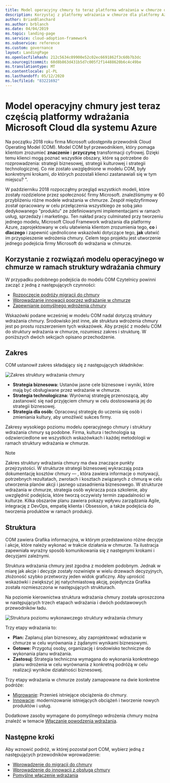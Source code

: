 ```yaml
---
title: Model operacyjny chmury to teraz platforma wdrażania w chmurze dla platformy Azure
description: Korzystaj z platformy wdrażania w chmurze dla platformy Azure, aby dowiedzieć się, co, dlaczego i jak przyspieszać Wdrażanie chmury.
author: BrianBlanchard
ms.author: brblanch
ms.date: 04/04/2019
ms.topic: landing-page
ms.service: cloud-adoption-framework
ms.subservice: reference
ms.custom: governance
layout: LandingPage
ms.openlocfilehash: 212c5634c09900e52c02ec6691862f3c60b7b3dc
ms.sourcegitcommit: 60d8b863d431b5d7c005f2f14488620b6c4c49be
ms.translationtype: MT
ms.contentlocale: pl-PL
ms.lasthandoff: 05/12/2020
ms.locfileid: "83221692"
---
```

# <a name="cloud-operating-model-is-now-part-of-the-microsoft-cloud-adoption-framework-for-azure"></a>Model operacyjny chmury jest teraz częścią platformy wdrażania Microsoft Cloud dla systemu Azure

Na początku 2018 roku firma Microsoft udostępniła przewodnik Cloud Operating Model (COM). Model COM był przewodnikiem, który pomaga klientom zrozumieć **znaczenie** i **przyczynę** transformacji cyfrowej. Dzięki temu klienci mogą poznać wszystkie obszary, które są potrzebne do rozprowadzenia: strategii biznesowej, strategii kulturowej i strategii technologicznej. Co nie zostało uwzględnione w modelu COM, były konkretnymi krokami, _do_ których pozostali klienci zastanawiali się w tym miejscu? ".

W październiku 2018 rozpocząłmy przegląd wszystkich modeli, które zostały rozdzielone przez społeczność firmy Microsoft. znaleźliśmymy w 60 przybliżeniu różne modele wdrażania w chmurze. Zespół międzyfirmowy został opracowany w celu przełączenia wszystkiego ze sobą jako dedykowanego "produktu" ze zdefiniowanymi implementacjami w ramach usług, sprzedaży i marketingu. Ten nakład pracy culminated przy tworzeniu jednego modelu, Microsoft Cloud Framework wdrażania dla platformy Azure, zaprojektowany w celu ułatwienia klientom zrozumienia tego, **co** i **dlaczego** i zapewnić ujednolicone wskazówki dotyczące tego, **jak** ułatwić im przyspieszenie wdrożenia chmury. Celem tego projektu jest utworzenie jednego podejścia firmy Microsoft do wdrażania w chmurze.

## <a name="using-cloud-operating-model-practices-within-the-cloud-adoption-framework"></a>Korzystanie z rozwiązań modelu operacyjnego w chmurze w ramach struktury wdrażania chmury

W przypadku podobnego podejścia do modelu COM Czytelnicy powinni zacząć z jedną z następujących czynności:

- [Rozpoczęcie podróży migracji do chmury](../get-started/migrate.md)
- [Wprowadzanie innowacji poprzez wdrażanie w chmurze](../get-started/innovate.md)
- [Zapewnianie pomyślnego wdrożenia chmury](../get-started/enable.md)

Wskazówki podane wcześniej w modelu COM nadal dotyczą struktury wdrażania chmury. Środowisko jest inne, ale struktura wdrożenia chmury jest po prostu rozszerzeniem tych wskazówek. Aby przejść z modelu COM do struktury wdrażania w chmurze, rozumiesz zakres i strukturę. W poniższych dwóch sekcjach opisano przechodzenie.

## <a name="scope"></a>Zakres

COM ustanowił zakres składający się z następujących składników:

<!-- cSpell:ignore caf -->

![Zakres struktury wdrażania chmury](../_images/caf-scope.png)

- **Strategia biznesowa:** Ustanów jasne cele biznesowe i wyniki, które mają być obsługiwane przez wdrażanie w chmurze.
- **Strategia technologiczna:** Wyrównaj strategię przenoszącą, aby zastanowić się nad przyjęciem chmury w celu dostosowania jej do strategii biznesowej.
- **Strategia dla osób:** Opracowuj strategię do uczenia się osób i zmieniania kultury, aby umożliwić sukces firmy.

Zakresy wysokiego poziomu modelu operacyjnego chmury i struktury wdrażania chmury są podobne. Firma, kultura i technologia są odzwierciedlone we wszystkich wskazówkach i każdej metodologii w ramach struktury wdrażania w chmurze.

> [!NOTE]
> Zakres struktury wdrażania chmury ma dwa znaczące punkty przejrzystości. W strukturze strategii biznesowej wykraczają poza dokumentację kosztów chmury &mdash; , która zawiera informacje o motywacji, potrzebnych rezultatach, zwrotach i kosztach związanych z chmurą w celu utworzenia planów akcji i jasnego uzasadnienia biznesowego. W strukturze wdrażania w chmurze, strategia osób wykracza poza szkolenie, aby uwzględnić podejścia, które tworzą oczywisty termin zapadalności w kulturze. Kilka obszarów planu zawiera pokazy wpływu zarządzania Agile, integrację z DevOps, empatię klienta i Obsession, a także podejścia do tworzenia produktów w ramach produkcji.

## <a name="structure"></a>Struktura

COM zawiera Grafika informacyjna, w którym przedstawiono różne decyzje i akcje, które należy wykonać w trakcie działania w chmurze. Ta ilustracja zapewniała wyraźny sposób komunikowania się z następnymi krokami i decyzjami zależnymi.

Struktura wdrażania chmury jest zgodna z modelem podobnym. Jednak w miarę jak akcje i decyzje zostały rozwinięte w wielu drzewach decyzyjnych, złożoność szybko przetworzy jeden widok graficzny. Aby uprościć wskazówki i zwiększyć jej natychmiastową akcję, pojedyncza Grafika została rozmieszczona w następujących strukturach.

Na poziomie kierownictwa struktura wdrażania chmury została uproszczona w następujących trzech etapach wdrażania i dwóch podstawowych przewodników ładu.

![Struktura poziomu wykonawczego struktury wdrażania chmury](../_images/caf-structure.png)

Trzy etapy wdrażania to:

- **Plan:** Zaplanuj plan biznesowy, aby zaprojektować wdrażanie w chmurze w celu wyrównania z żądanymi wynikami biznesowymi.
- **Gotowe:** Przygotuj osoby, organizację i środowisko techniczne do wykonania planu wdrażania.
- **Zastosuj:** Strategia techniczna wymagana do wykonania konkretnego planu wdrożenia w celu wyrównania z konkretną podróżą w celu realizacji wyników działalności biznesowej.

Trzy etapy wdrażania w chmurze zostały zamapowane na dwie konkretne podróże:

- [Migrowanie](../get-started/migrate.md): Przenieś istniejące obciążenia do chmury.
- [Innowacje](../get-started/innovate.md): modernizowanie istniejących obciążeń i tworzenie nowych produktów i usług.

Dodatkowe zasoby wymagane do pomyślnego wdrożenia chmury można znaleźć w temacie [Włączanie powodzenia wdrażania](../get-started/enable.md).

## <a name="next-steps"></a>Następne kroki

Aby wznowić podróż, w której pozostał port COM, wybierz jedną z następujących przewodników wprowadzenie:

- [Wprowadzenie do migracji do chmury](../get-started/migrate.md)
- [Wprowadzenie do innowacji z obsługą chmury](../get-started/innovate.md)
- [Pomyślne włączenie wdrażania](../get-started/enable.md)
